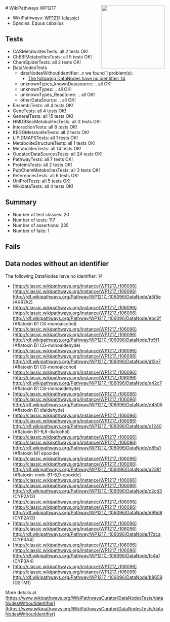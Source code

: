 <img style="float: right; width: 200px" src="https://upload.wikimedia.org/wikipedia/commons/thumb/8/83/Wplogo_with_text_500.png/640px-Wplogo_with_text_500.png" />
# WikiPathways WP1217

* WikiPathways: [WP1217](https://wikipathways.org/pathways/WP1217) ([classic](https://classic.wikipathways.org/instance/WP1217))
* Species: Equus caballus
## Tests
* CASMetabolitesTests: all 2 tests OK!
* ChEBIMetabolitesTests: all 5 tests OK!
* ChemSpiderTests: all 2 tests OK!
* DataNodesTests
    * dataNodesWithoutIdentifier: .x we found 1 problem(s):
        * [The following DataNodes have no identifier: 14](#8792c494)
    * unknownTypes_knownDatasource: .. all OK!
    * unknownTypes: .. all OK!
    * unknownTypes_Reactome: .. all OK!
    * otherDataSource: .. all OK!
* EnsemblTests: all 4 tests OK!
* GeneTests: all 4 tests OK!
* GeneralTests: all 15 tests OK!
* HMDBSecMetabolitesTests: all 3 tests OK!
* InteractionTests: all 8 tests OK!
* KEGGMetaboliteTests: all 2 tests OK!
* LIPIDMAPSTests: all 1 tests OK!
* MetaboliteStructureTests: all 1 tests OK!
* MetabolitesTests: all 14 tests OK!
* OudatedDataSourcesTests: all 24 tests OK!
* PathwayTests: all 7 tests OK!
* ProteinsTests: all 2 tests OK!
* PubChemMetabolitesTests: all 3 tests OK!
* ReferencesTests: all 6 tests OK!
* UniProtTests: all 5 tests OK!
* WikidataTests: all 4 tests OK!


## Summary

* Number of test classes: 20
* Number of tests: 117
* Number of assertions: 235
* Number of fails: 1

## Fails

<a name="8792c494" />

## Data nodes without an identifier

The following DataNodes have no identifier: 14

* [http://classic.wikipathways.org/instance/WP1217_r106096](http://classic.wikipathways.org/instance/WP1217_r106096) http://rdf.wikipathways.org/Pathway/WP1217_r106096/DataNode/a5f5e (AKR7A2)
* [http://classic.wikipathways.org/instance/WP1217_r106096](http://classic.wikipathways.org/instance/WP1217_r106096) http://rdf.wikipathways.org/Pathway/WP1217_r106096/DataNode/ebc2f (Aflatoxin B1 C6-monoalcohol)
* [http://classic.wikipathways.org/instance/WP1217_r106096](http://classic.wikipathways.org/instance/WP1217_r106096) http://rdf.wikipathways.org/Pathway/WP1217_r106096/DataNode/fb5f1 (Aflatoxin B1 C6-monoaldehyde)
* [http://classic.wikipathways.org/instance/WP1217_r106096](http://classic.wikipathways.org/instance/WP1217_r106096) http://rdf.wikipathways.org/Pathway/WP1217_r106096/DataNode/a12e7 (Aflatoxin B1 C8-monoalcohol)
* [http://classic.wikipathways.org/instance/WP1217_r106096](http://classic.wikipathways.org/instance/WP1217_r106096) http://rdf.wikipathways.org/Pathway/WP1217_r106096/DataNode/e42c7 (Aflatoxin B1 C8-monoaldehyde)
* [http://classic.wikipathways.org/instance/WP1217_r106096](http://classic.wikipathways.org/instance/WP1217_r106096) http://rdf.wikipathways.org/Pathway/WP1217_r106096/DataNode/d4505 (Aflatoxin B1 dialdehyde)
* [http://classic.wikipathways.org/instance/WP1217_r106096](http://classic.wikipathways.org/instance/WP1217_r106096) http://rdf.wikipathways.org/Pathway/WP1217_r106096/DataNode/d1240 (Aflatoxin B1-6,8-dialcohol)
* [http://classic.wikipathways.org/instance/WP1217_r106096](http://classic.wikipathways.org/instance/WP1217_r106096) http://rdf.wikipathways.org/Pathway/WP1217_r106096/DataNode/e85a1 (Aflatoxin M1 epoxide)
* [http://classic.wikipathways.org/instance/WP1217_r106096](http://classic.wikipathways.org/instance/WP1217_r106096) http://rdf.wikipathways.org/Pathway/WP1217_r106096/DataNode/a238f (Aflatoxin-endo-B1-8,9-epoxide)
* [http://classic.wikipathways.org/instance/WP1217_r106096](http://classic.wikipathways.org/instance/WP1217_r106096) http://rdf.wikipathways.org/Pathway/WP1217_r106096/DataNode/c2cd3 (CYP2A13)
* [http://classic.wikipathways.org/instance/WP1217_r106096](http://classic.wikipathways.org/instance/WP1217_r106096) http://rdf.wikipathways.org/Pathway/WP1217_r106096/DataNode/e99d8 (CYP2A13)
* [http://classic.wikipathways.org/instance/WP1217_r106096](http://classic.wikipathways.org/instance/WP1217_r106096) http://rdf.wikipathways.org/Pathway/WP1217_r106096/DataNode/f7dca (CYP3A4)
* [http://classic.wikipathways.org/instance/WP1217_r106096](http://classic.wikipathways.org/instance/WP1217_r106096) http://rdf.wikipathways.org/Pathway/WP1217_r106096/DataNode/fc4a1 (CYP3A4)
* [http://classic.wikipathways.org/instance/WP1217_r106096](http://classic.wikipathways.org/instance/WP1217_r106096) http://rdf.wikipathways.org/Pathway/WP1217_r106096/DataNode/b8659 (GSTM1)


More details at [https://www.wikipathways.org/WikiPathwaysCurator/DataNodesTests/dataNodesWithoutIdentifier](https://www.wikipathways.org/WikiPathwaysCurator/DataNodesTests/dataNodesWithoutIdentifier)

